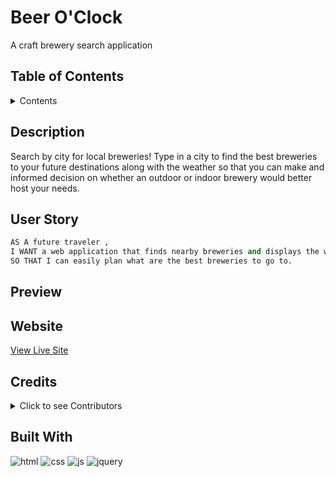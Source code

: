 # Beer O'Clock

A craft brewery search application

## Table of Contents

<details>

  <summary>Contents</summary>
  
1.  [Description](#description)

1.  [User Story](#user-story)

1.  [Preview](#preview)

1.  [Website](#website)

1.  [Contributions](#contributions)

1.  [Built With](#built-with)

</details>

## Description

Search by city for local breweries! Type in a city to find the best breweries to your future destinations along with the weather so that you can make and informed decision on whether an outdoor or indoor brewery would better host your needs.

## User Story

```py
AS A future traveler ,
I WANT a web application that finds nearby breweries and displays the weather of my upcoming destination,
SO THAT I can easily plan what are the best breweries to go to.
```

## Preview

## Website

[View Live Site](https://el-mariachi760.github.io/beer-pages/)

## Credits

<details>

  <summary>Click to see Contributors</summary>
  
- Laura Anderson &mdash; [github.com/andersonjaz](https://github.com/andersonjaz)
  
- Alex Hernandez &mdash; [github.com/el-mariachi760](https://github.com/el-mariachi760)
  
- Scoot Moore &mdash; [github.com/](https://github.com/)

- Michael Wooten &mdash; [github.com/](https://github.com/)

</details>

## Built With

![html](https://img.shields.io/badge/-HTML5-E34F26?logo=html5&logoColor=white&logoWidth=30)
![css](https://img.shields.io/badge/-CSS3-1572B6?logo=css3&logoColor=white&logoWidth=30)
![js](https://img.shields.io/badge/-JavaScript-F7DF1E?logo=javascript&logoColor=white&logoWidth=30)
![jquery](https://img.shields.io/badge/-jQuery-0769AD?logo=jquery&logoColor=white&logoWidth=30)
